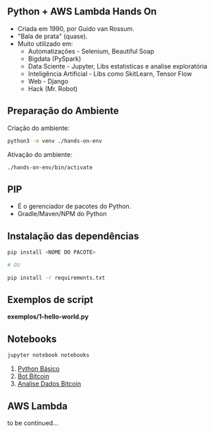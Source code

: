 ## Python + AWS Lambda Hands On

- Criada em 1990, por Guido van Rossum.
- "Bala de prata" (quase).
- Muito utilizado em:
  - Automatizações - Selenium, Beautiful Soap
  - Bigdata (PySpark)
  - Data Sciente - Jupyter, Libs estatisticas e analise exploratória
  - Inteligência Artificial - Libs como SkitLearn, Tensor Flow
  - Web - Django
  - Hack (Mr. Robot)

## Preparação do Ambiente

Criação do ambiente:

```sh
python3 -m venv ./hands-on-env
```

Ativação do ambiente:

```sh
./hands-on-env/bin/activate
```

## PIP

- É o gerenciador de pacotes do Python.
- Gradle/Maven/NPM do Python

## Instalação das dependências

```sh
pip install <NOME DO PACOTE>

# OU

pip install -r requirements.txt
```

## Exemplos de script

**exemplos/1-hello-world.py**


## Notebooks

```sh
jupyter notebook notebooks
```

1. [Python Básico](https://github.com/ortisan/python-aws-lambda-hands-on/blob/main/notebooks/1-PythonBasico.ipynb)
1. [Bot Bitcoin](https://github.com/ortisan/python-aws-lambda-hands-on/blob/main/notebooks/2-BotBitcoinNow.ipynb)
1. [Analise Dados Bitcoin](https://github.com/ortisan/python-aws-lambda-hands-on/blob/main/notebooks/3-AnalyticsBitcoinPrice.ipynb)

## AWS Lambda

to be continued...

